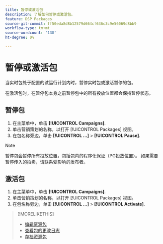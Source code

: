 ```yaml
---
title: 暂停或激活包
description: 了解如何暂停或激活包。
feature: DSP Packages
source-git-commit: ff50eda8d8b12579d664cf636c3c9e56069d8bb9
workflow-type: tm+mt
source-wordcount: '138'
ht-degree: 0%

---
```


# 暂停或激活包

当实时包处于配置的试运行计划内时，暂停实时包或激活暂停的包。

在激活包时，在暂停包本身之前暂停包中的所有投放位置都会保持暂停状态。

## 暂停包

1. 在主菜单中，单击 **[!UICONTROL Campaigns]**.
1. 单击营销策划的名称，以打开 [!UICONTROL Packages] 视图。
1. 在包名称旁边，单击  **[!UICONTROL ...]** > **[!UICONTROL Pause]**.

>[!NOTE]
>
>暂停包会暂停所有投放位置，包括包内的程序化保证（PG投放位置）。 如果需要暂停传入的拍卖，请联系受影响的发布者。

## 激活包

1. 在主菜单中，单击 **[!UICONTROL Campaigns]**.
1. 单击营销策划的名称，以打开 [!UICONTROL Packages] 视图。
1. 在包名称旁边，单击  **[!UICONTROL ...]** > **[!UICONTROL Activate]**.

>[!MORELIKETHIS]
>
>* [编辑资源包](package-edit.md)
>* [查看包的更改日志](package-change-log.md)
>* [存档资源包](package-archive-unarchive.md)

